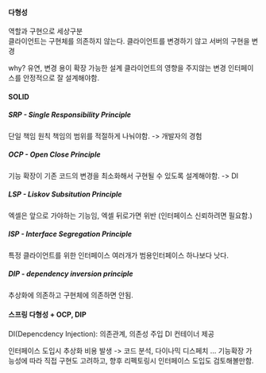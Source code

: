 #### 다형성
역할과 구현으로 세상구분  
클라이언트는 구현체를 의존하지 않는다.
클라이언트를 변경하기 않고 서버의 구현을 변경 

why?
유연, 변경 용이
확장 가능한 설계
클라이언트의 영향을 주지않는 변경
인터페이스를 안정적으로 잘 설계해야함.

#### SOLID
##### SRP - Single Responsibility Principle
단일 책임 원칙 책임의 범위를 적절하게 나눠야함. -> 개발자의 경험    
##### OCP - Open Close Principle
기능 확장이 기존 코드의 변경을 최소화해서 구현될 수 있도록 설계해야함. -> DI
##### LSP - Liskov Subsitution Principle
엑셀은 앞으로 가야하는 기능임, 엑셀 뒤로가면 위반 (인터페이스 신뢰하려면 필요함.)
##### ISP - Interface Segregation  Principle 
특정 클라이언트를 위한 인터페이스 여러개가 범용인터페이스 하나보다 낫다.
##### DIP - dependency inversion principle
추상화에 의존하고 구현체에 의존하면 안됨.

#### 스프링 다형성 + OCP, DIP
DI(Depencdency Injection): 의존관계, 의존성 주입
DI 컨테이너 제공 

인터페이스 도입시 추상화 비용 발생 -> 코드 분석, 다이나믹 디스페치 ... 
기능확장 가능성에 따라 직접 구현도 고려하고, 향후 리펙토링시 인터페이스 도입도 검토해볼만함.